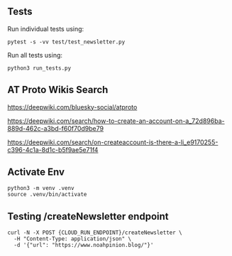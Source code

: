 ## Tests

Run individual tests using:

```
pytest -s -vv test/test_newsletter.py
```

Run all tests using:

```
python3 run_tests.py
```

## AT Proto Wikis Search

https://deepwiki.com/bluesky-social/atproto

https://deepwiki.com/search/how-to-create-an-account-on-a_72d896ba-889d-462c-a3bd-f60f70d9be79

https://deepwiki.com/search/on-createaccount-is-there-a-li_e9170255-c396-4c1a-8d1c-b5f9ae5e71f4

## Activate Env

```
python3 -m venv .venv
source .venv/bin/activate
```

## Testing /createNewsletter endpoint

```
curl -N -X POST {CLOUD_RUN_ENDPOINT}/createNewsletter \
  -H "Content-Type: application/json" \
  -d '{"url": "https://www.noahpinion.blog/"}'
```
